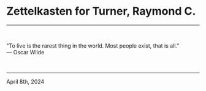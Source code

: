 # Zettelkasten for Turner, Raymond C.

---

<br>

"To live is the rarest thing in the world. Most people exist, that is all."\
    ― Oscar Wilde
 
</br>

---
April 8th, 2024
